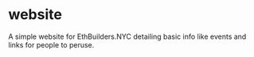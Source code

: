 # website
A simple website for EthBuilders.NYC detailing basic info like events and links for people to peruse.
